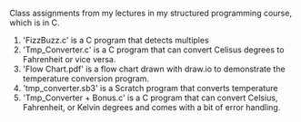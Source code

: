 Class assignments from my lectures in my structured programming course, which is in C.

1. 'FizzBuzz.c' is a C program that detects multiples
2. 'Tmp_Converter.c' is a C program that can convert Celisus degrees to Fahrenheit or vice versa.
3. 'Flow Chart.pdf' is a flow chart drawn with draw.io to demonstrate the temperature conversion program.
4. 'tmp_converter.sb3' is a Scratch program that converts temperature
5. 'Tmp_Converter + Bonus.c' is a C program that can convert Celsius, Fahrenheit, or Kelvin degrees and comes with a bit of error handling. 
